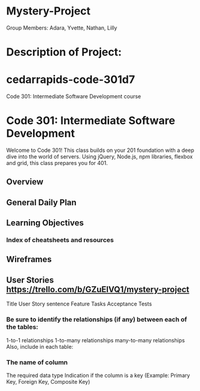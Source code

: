 # Mystery-Project
Group Members: Adara, Yvette, Nathan, Lilly

# Description of Project: 

# cedarrapids-code-301d7
Code 301: Intermediate Software Development course

# Code 301: Intermediate Software Development

Welcome to Code 301! This class builds on your 201 foundation with a deep dive into the world of servers. Using jQuery, Node.js, npm libraries, flexbox and grid, this class prepares you for 401.

## Overview 

## General Daily Plan

## Learning Objectives

### Index of cheatsheets and resources

## Wireframes


## User Stories https://trello.com/b/GZuElVQ1/mystery-project 
Title 
User Story sentence
Feature Tasks
Acceptance Tests

### Be sure to identify the relationships (if any) between each of the tables:

1-to-1 relationships
1-to-many relationships
many-to-many relationships
Also, include in each table:

### The name of column
The required data type
Indication if the column is a key (Example: Primary Key, Foreign Key, Composite Key)
